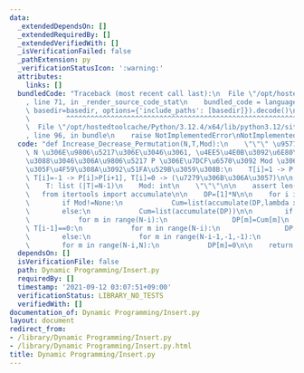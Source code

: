 ```yaml
---
data:
  _extendedDependsOn: []
  _extendedRequiredBy: []
  _extendedVerifiedWith: []
  _isVerificationFailed: false
  _pathExtension: py
  _verificationStatusIcon: ':warning:'
  attributes:
    links: []
  bundledCode: "Traceback (most recent call last):\n  File \"/opt/hostedtoolcache/Python/3.12.4/x64/lib/python3.12/site-packages/onlinejudge_verify/documentation/build.py\"\
    , line 71, in _render_source_code_stat\n    bundled_code = language.bundle(stat.path,\
    \ basedir=basedir, options={'include_paths': [basedir]}).decode()\n          \
    \         ^^^^^^^^^^^^^^^^^^^^^^^^^^^^^^^^^^^^^^^^^^^^^^^^^^^^^^^^^^^^^^^^^^^^^^^^^^^^^^^^^\n\
    \  File \"/opt/hostedtoolcache/Python/3.12.4/x64/lib/python3.12/site-packages/onlinejudge_verify/languages/python.py\"\
    , line 96, in bundle\n    raise NotImplementedError\nNotImplementedError\n"
  code: "def Increase_Decrease_Permutation(N,T,Mod):\n    \"\"\" \u9577\u3055\u304C\
    \ N \u306E\u9806\u5217\u306E\u3046\u3061, \u4EE5\u4E0B\u3092\u6E80\u305F\u3059\
    \u3088\u3046\u306A\u9806\u5217 P \u306E\u7DCF\u6570\u3092 Mod \u3067\u5272\u3063\
    \u305F\u4F59\u308A\u3092\u51FA\u529B\u3059\u308B:\n    T[i]=1 -> P[i]<P[i+1],\
    \ T[i]=-1 -> P[i]>P[i+1], T[i]=0 -> (\u7279\u306B\u306A\u3057)\n\n    N: int\n\
    \    T: list (|T|=N-1)\n    Mod: int\n    \"\"\"\n\n    assert len(T)==N-1\n \
    \   from itertools import accumulate\n\n    DP=[1]*N\n\n    for i in range(1,N):\n\
    \        if Mod!=None:\n            Cum=list(accumulate(DP,lambda x,y:(x+y)%Mod))\n\
    \        else:\n            Cum=list(accumulate(DP))\n\n        if T[i-1]==1:\n\
    \            for m in range(N-i):\n                DP[m]=Cum[m]\n        elif\
    \ T[i-1]==0:\n            for m in range(N-i):\n                DP[m]=Cum[N-i]\n\
    \        else:\n            for m in range(N-i-1,-1,-1):\n                DP[m]=Cum[N-i]-Cum[m]\n\
    \        for m in range(N-i,N):\n            DP[m]=0\n\n    return DP[0]%Mod\n"
  dependsOn: []
  isVerificationFile: false
  path: Dynamic Programming/Insert.py
  requiredBy: []
  timestamp: '2021-09-12 03:07:51+09:00'
  verificationStatus: LIBRARY_NO_TESTS
  verifiedWith: []
documentation_of: Dynamic Programming/Insert.py
layout: document
redirect_from:
- /library/Dynamic Programming/Insert.py
- /library/Dynamic Programming/Insert.py.html
title: Dynamic Programming/Insert.py
---
```

